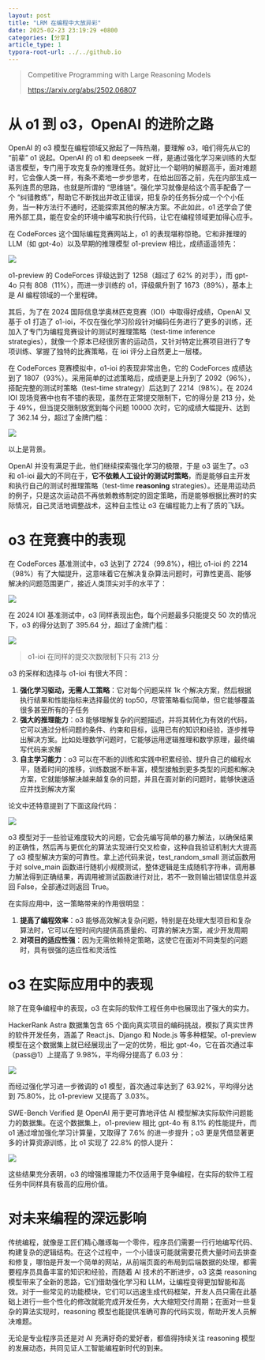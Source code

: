 ```yaml
---
layout: post
title: "LRM 在编程中大放异彩"
date: 2025-02-23 23:19:29 +0800
categories: [分享]
article_type: 1
typora-root-url: ../../github.io
---
```


> Competitive Programming with Large Reasoning Models
>
> https://arxiv.org/abs/2502.06807

# 从 o1 到 o3，OpenAI 的进阶之路

OpenAI 的 o3 模型在编程领域又掀起了一阵热潮，要理解 o3，咱们得先从它的 “前辈” o1 说起。OpenAI 的 o1 和 deepseek 一样，是通过强化学习来训练的大型语言模型，专门用于攻克复杂的推理任务。就好比一个聪明的解题高手，面对难题时，它会像人类一样，有条不紊地一步步思考，在给出回答之前，先在内部生成一系列连贯的思路，也就是所谓的 “思维链”。强化学习就像是给这个高手配备了一个 “纠错教练”，帮助它不断找出并改正错误，把复杂的任务拆分成一个个小任务，当一种方法行不通时，还能探索其他的解决方案。不此如此，o1 还学会了使用外部工具，能在安全的环境中编写和执行代码，让它在编程领域更加得心应手。

在 CodeForces 这个国际编程竞赛网站上，o1 的表现堪称惊艳。它和非推理的 LLM（如 gpt-4o）以及早期的推理模型 o1-preview 相比，成绩遥遥领先：

![](/assets/img/lrm-in-coding-1.png)

o1-preview 的 CodeForces 评级达到了 1258（超过了 62% 的对手），而 gpt-4o 只有 808（11%），而进一步训练的 o1，评级飙升到了 1673（89%），基本上是 AI 编程领域的一个里程碑。

其后，为了在 2024 国际信息学奥林匹克竞赛（IOI）中取得好成绩，OpenAI 又基于 o1 打造了 o1-ioi，不仅在强化学习阶段针对编码任务进行了更多的训练，还加入了专门为编程竞赛设计的测试时推理策略（test-time inference strategies），就像一个原本已经很厉害的运动员，又针对特定比赛项目进行了专项训练、掌握了独特的比赛策略，在 ioi 评分上自然更上一层楼。

在 CodeForces 竞赛模拟中，o1-ioi 的表现非常出色，它的 CodeForces 成绩达到了 1807（93%）。采用简单的过滤策略后，成绩更是上升到了 2092（96%），搭配完整的测试时策略（test-time strategy）后达到了 2214（98%）。在 2024 IOI 现场竞赛中也有不错的表现，虽然在正常提交限制下，它的得分是 213 分，处于 49%，但当提交限制放宽到每个问题 10000 次时，它的成绩大幅提升、达到了 362.14 分，超过了金牌门槛：

![](/assets/img/lrm-in-coding-2.png)

以上是背景。

OpenAI 并没有满足于此，他们继续探索强化学习的极限，于是 o3 诞生了。o3 和 o1-ioi 最大的不同在于，**它不依赖人工设计的测试时策略**，而是能够自主开发和执行自己的测试时推理策略（test-time **reasoning** strategies）。还是用运动员的例子，只是这次运动员不再依赖教练制定的固定策略，而是能够根据比赛时的实际情况，自己灵活地调整战术，这种自主性让 o3 在编程能力上有了质的飞跃。

# o3 在竞赛中的表现

在 CodeForces 基准测试中，o3 达到了 2724（99.8%），相比 o1-ioi 的 2214（98%）有了大幅提升，这意味着它在解决复杂算法问题时，可靠性更高、能够解决的问题范围更广，接近人类顶尖对手的水平了：

![](/assets/img/lrm-in-coding-3.png)

在 2024 IOI 基准测试中，o3 同样表现出色，每个问题最多只能提交 50 次的情况下，o3 的得分达到了 395.64 分，超过了金牌门槛：

![](/assets/img/lrm-in-coding-4.png)

> o1-ioi 在同样的提交次数限制下只有 213 分

o3 的采样和选择与 o1-ioi 有很大不同：

1. **强化学习驱动，无需人工策略**：它对每个问题采样 1k 个解决方案，然后根据执行结果和性能指标来选择最优的 top50，尽管策略看似简单，但它能够覆盖很多甚至所有的子任务
2. **强大的推理能力**：o3 能够理解复杂的问题描述，并将其转化为有效的代码，它可以通过分析问题的条件、约束和目标，运用已有的知识和经验，逐步推导出解决方案。比如处理数学问题时，它能够运用逻辑推理和数学原理，最终编写代码来求解
3. **自主学习能力**：o3 可以在不断的训练和实践中积累经验、提升自己的编程水平，随着时间的推移，训练数据不断丰富，模型接触到更多类型的问题和解决方案，它就能够解决越来越复杂的问题，并且在面对新的问题时，能够快速适应并找到解决方案

论文中还特意提到了下面这段代码：

![](/assets/img/lrm-in-coding-5.png)

o3 模型对于一些验证难度较大的问题，它会先编写简单的暴力解法，以确保结果的正确性，然后再与更优化的算法实现进行交叉检查，这种自我验证机制大大提高了 o3 模型解决方案的可靠性。拿上述代码来说，test_random_small 测试函数用于对 solve_main 函数进行随机小规模测试，整体逻辑是生成随机字符串，调用暴力解法得到正确结果，再调用被测试函数进行对比，若不一致则输出错误信息并返回 False，全部通过则返回 True。

在实际应用中，这一策略带来的作用很明显：

1. **提高了编程效率**：o3 能够高效解决复杂问题，特别是在处理大型项目和复杂算法时，它可以在短时间内提供高质量的、可靠的解决方案，减少开发周期
2. **对项目的适应性强**：因为无需依赖特定策略，这使它在面对不同类型的问题时，具有很强的适应性和灵活性

# o3 在实际应用中的表现

除了在竞争编程中的表现，o3 在实际的软件工程任务中也展现出了强大的实力。

HackerRank Astra 数据集包含 65 个面向真实项目的编码挑战，模拟了真实世界的软件开发任务，涵盖了 React.js、Django 和 Node.js 等多种框架。o1-preview 模型在这个数据集上就已经展现出了一定的优势，相比 gpt-4o，它在首次通过率（pass@1）上提高了 9.98%，平均得分提高了 6.03 分：

![](/assets/img/lrm-in-coding-6.png)

而经过强化学习进一步微调的 o1 模型，首次通过率达到了 63.92%，平均得分达到 75.80%，比 o1-preview 又提高了 3.03%。

SWE-Bench Verified 是 OpenAI 用于更可靠地评估 AI 模型解决实际软件问题能力的数据集。在这个数据集上，o1-preview 相比 gpt-4o 有 8.1% 的性能提升，而 o1 通过增加强化学习计算量，又取得了 7.6% 的进一步提升；o3 更是凭借显著更多的计算资源训练，比 o1 实现了 22.8% 的惊人提升：

![](/assets/img/lrm-in-coding-7.png)

这些结果充分表明，o3 的增强推理能力不仅适用于竞争编程，在实际的软件工程任务中同样具有极高的应用价值。

# 对未来编程的深远影响

传统编程，就像是工匠们精心雕琢每一个零件，程序员们需要一行行地编写代码、构建复杂的逻辑结构。在这个过程中，一个小错误可能就需要花费大量时间去排查和修复，哪怕是开发一个简单的网站，从前端页面的布局到后端数据的处理，都需要程序员具备丰富的知识和经验，而随着 AI 技术的不断进步，o3 这类 reasoning 模型带来了全新的思路，它们借助强化学习和 LLM，让编程变得更加智能和高效。对于一些常见的功能模块，它们可以迅速生成代码框架，开发人员只需在此基础上进行一些个性化的修改就能完成开发任务，大大缩短交付周期；在面对一些复杂的算法实现时，reasoning 模型也能提供准确可靠的代码实现，帮助开发人员解决难题。

无论是专业程序员还是对 AI 充满好奇的爱好者，都值得持续关注 reasoning 模型的发展动态，共同见证人工智能编程新时代的到来。
